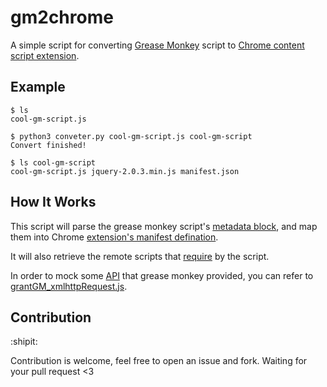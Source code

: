 # gm2chrome

A simple script for converting [Grease Monkey](https://addons.mozilla.org/en-US/firefox/addon/greasemonkey/)
script to [Chrome content script extension](http://developer.chrome.com/extensions/content_scripts.html).


## Example

```console
$ ls
cool-gm-script.js

$ python3 conveter.py cool-gm-script.js cool-gm-script
Convert finished!

$ ls cool-gm-script
cool-gm-script.js jquery-2.0.3.min.js manifest.json
```

## How It Works

This script will parse the grease monkey script's [metadata block](http://wiki.greasespot.net/Metadata_Block),
and map them into Chrome [extension's manifest defination](http://developer.chrome.com/extensions/content_scripts.html#registration).

It will also retrieve the remote scripts that [require](http://wiki.greasespot.net/Metadata_Block#.40require) by the script.

In order to mock some [API](http://wiki.greasespot.net/API_Reference) that grease monkey provided, you can refer to [grantGM_xmlhttpRequest.js](grantGm_xmlhttpRequest.js).


## Contribution

:shipit:

Contribution is welcome, feel free to open an issue and fork. Waiting for your pull request <3

